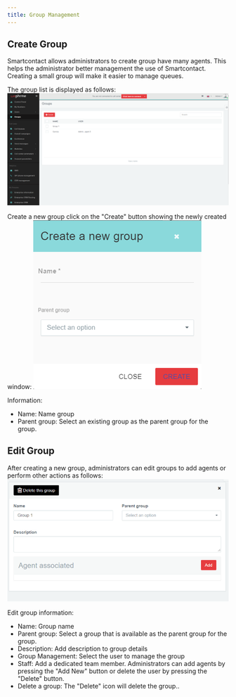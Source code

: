 ```yaml
---
title: Group Management
---
```


## Create Group

Smartcontact allows administrators to create group have many agents. This helps the administrator better management the use of Smartcontact. Creating a small group will make it easier to manage queues.

The group list is displayed as follows:
![Group](/images/group-list.png)

Create a new group click on the "Create" button showing the newly created window: 
![Group](/images/group-create.png)

Information:
- Name: Name group
- Parent group: Select an existing group as the parent group for the group.

## Edit Group

After creating a new group, administrators can edit groups to add agents or perform other actions as follows:
![Group](/images/group-edit.png)

Edit group information:

- Name: Group name
- Parent group: Select a group that is available as the parent group for the group.
- Description: Add description to group details
- Group Management: Select the user to manage the group
- Staff: Add a dedicated team member. Administrators can add agents by pressing the "Add New" button or delete the user by pressing the "Delete" button.
- Delete a group: The "Delete" icon will delete the group..